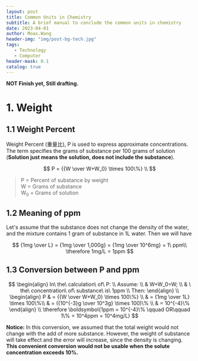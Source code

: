 ```yaml
---
layout: post
title: Common Units in Chemistry
subtitle: A brief manual to conclude the common units in chemistry
date: 2023-04-01
author: Moax.Wang
header-img: "img/post-bg-tech.jpg"
tags:
   - Technology
   - Computer
header-mask: 0.1
catalog: true
---
```


**NOT Finish yet, Still drafting.**

# 1. Weight

## 1.1 Weight Percent

Weight Percent (重量比), P is used to express approximate concentrations. The term specifies the grams of substance per 100 grams of solution (**Solution just means the solution, does not include the substance**).

$$
P = {{W \over W+W_0} \times 100\%} \\
$$

> P = Percent of substance by weight <br>
W = Grams of substance <br>
W<sub>0</sub> = Grams of solution

## 1.2 Meaning of ppm

Let's assume that the substance does not change the density of the water, and the mixture contains 1 gram of substance in 1L water. Then we will have

$$
{1mg \over L} = {1mg \over 1,000g} = {1mg \over 10^6mg} = 1\ ppm\\
\therefore 1mg/L = 1ppm
$$

## 1.3 Conversion between P and ppm

$$
\begin{align}
In\ the\ calculation\ of\ P: \\
Assume: \\
& W+W_0=W; \\
& \ the\ concentration\ of\ substance\ is\ 1ppm \\
Then:
\end{align} \\
\begin{align}
P & = {{W \over W+W_0} \times 100\%} \\
& = {1mg \over 1L} \times 100\%\\
& = ({10^{-3}g \over 10^3g} \times 100)\% \\
& = 10^{-4}\%
\end{align} \\
\therefore \boldsymbol{1ppm = 10^{-4}\% \qquad OR\qquad 1\% = 10^4ppm = 10^4mg/L}
$$

**Notice:** In this conversion, we assumed that the total weight would not change with the add of more substance. However, the weight of substance will take effect and the error will increase, since the density is changing. **This convenient conversion would not be usable when the solute concentration exceeds 10%.**